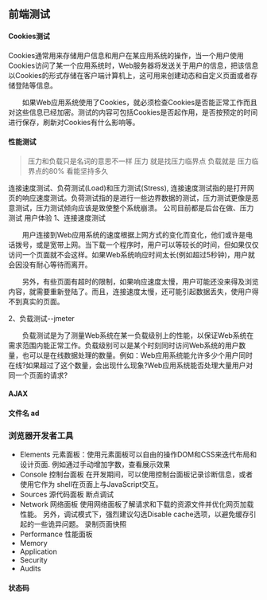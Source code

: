 ## 前端测试
#### Cookies测试

Cookies通常用来存储用户信息和用户在某应用系统的操作，当一个用户使用Cookies访问了某一个应用系统时，Web服务器将发送关于用户的信息，把该信息以Cookies的形式存储在客户端计算机上，这可用来创建动态和自定义页面或者存储登陆等信息。

　　如果Web应用系统使用了Cookies，就必须检查Cookies是否能正常工作而且对这些信息已经加密。测试的内容可包括Cookies是否起作用，是否按预定的时间进行保存，刷新对Cookies有什么影响等。

#### 性能测试
> 压力和负载只是名词的意思不一样
压力  就是找压力临界点
负载就是  压力临界点的80%  看能坚持多久


连接速度测试、负荷测试(Load)和压力测试(Stress),
连接速度测试指的是打开网页的响应速度测试。负荷测试指的是进行一些边界数据的测试，压力测试更像是恶意测试，压力测试倾向应该是致使整个系统崩溃。
公司目前都是后台在做、压力测试
用户体验
1、连接速度测试

　　用户连接到Web应用系统的速度根据上网方式的变化而变化，他们或许是电话拨号，或是宽带上网。当下载一个程序时，用户可以等较长的时间，但如果仅仅访问一个页面就不会这样。如果Web系统响应时间太长(例如超过5秒钟)，用户就会因没有耐心等待而离开。

　　另外，有些页面有超时的限制，如果响应速度太慢，用户可能还没来得及浏览内容，就需要重新登陆了。而且，连接速度太慢，还可能引起数据丢失，使用户得不到真实的页面。

2、负载测试--jmeter

　　负载测试是为了测量Web系统在某一负载级别上的性能，以保证Web系统在需求范围内能正常工作。负载级别可以是某个时刻同时访问Web系统的用户数量，也可以是在线数据处理的数量。例如：Web应用系统能允许多少个用户同时在线?如果超过了这个数量，会出现什么现象?Web应用系统能否处理大量用户对同一个页面的请求?

#### AJAX
#### 文件名 ad
### 浏览器开发者工具
- Elements 元素面板：使用元素面板可以自由的操作DOM和CSS来迭代布局和设计页面.
例如通过手动增加字数，查看展示效果
- Console 控制台面板  在开发期间，可以使用控制台面板记录诊断信息，或者使用它作为 shell在页面上与JavaScript交互。
- Sources 源代码面板 断点调试
- Network 网络面板 使用网络面板了解请求和下载的资源文件并优化网页加载性能。
另外，调试模式下，强烈建议勾选Disable cache选项，以避免缓存引起的一些诡异问题。
录制页面快照
- Performance 性能面板 
- Memory
- Application
- Security
- Audits
#### 状态码